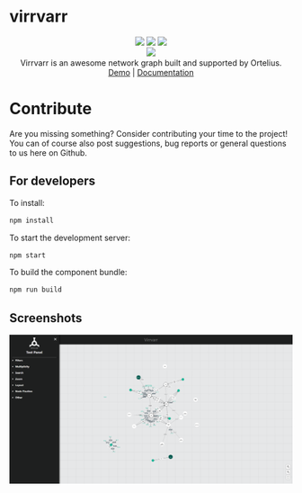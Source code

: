 # virrvarr

<div align="center">
  <img src="https://img.shields.io/github/license/fukurosan/jhaystack" style="display:inline-block;">
  <img src="https://img.shields.io/npm/v/jhaystack?color=1" style="display:inline-block;">
  <img src="https://img.shields.io/badge/code_style-prettier-ff69b4.svg?style=flat-square" style="display:inline-block;">
  <br>
  <img src="https://www.ortelius.com/wp-content/uploads/2020/05/Ortelius-logo-black.png"/>
  <br>
  Virrvarr is an awesome network graph built and supported by Ortelius.
  <br>
  <a target="_blank" href="https://orteliusab.github.io/virrvarr/bundle/example">Demo</a> | <a target="_blank" href="https://orteliusab.github.io/virrvarr/docs/dist/index.html">Documentation</a>
</div>

# Contribute

Are you missing something? Consider contributing your time to the project! You can of course also post suggestions, bug reports or general questions to us here on Github.

## For developers

To install:

```bash
npm install
```

To start the development server:

```bash
npm start
```

To build the component bundle:

```bash
npm run build
```

## Screenshots

![Screenshot 1](/ss1.PNG?raw=true)
